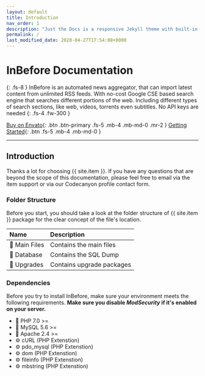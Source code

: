 ```yaml
---
layout: default
title: Introduction
nav_order: 1
description: "Just the Docs is a responsive Jekyll theme with built-in search that is easily customizable and hosted on GitHub Pages."
permalink: /
last_modified_date: 2020-04-27T17:54:08+0000
---
```


# InBefore Documentation
{: .fs-8 }
InBefore is an automated news aggregator, that can import latest content from unlimited RSS feeds. With no-cost Google CSE based search engine that searches different portions of the web. Including different types of search sections, like web, videos, torrents even subtitles. No API keys are needed
{: .fs-4 .fw-300 }

[Buy on Envato](https://codecanyon.net/item/inbefore-news-aggregator-search-engine-youtube-downloader/24809255){: .btn .btn-primary .fs-5 .mb-4 .mb-md-0 .mr-2 } [Getting Started](#introduction){: .btn .fs-5 .mb-4 .mb-md-0 }

---

## Introduction

Thanks a lot for choosing {{ site.item }}. If you have any questions that are beyond the scope of this documentation, please feel free to email via the item support or via our Codecanyon profile contact form.

### Folder Structure
Before you start, you should take a look at the folder structure of {{ site.item }} package for the clear concept of the file's location.

| Name        | Description          |
|:-------------|:------------------|
| 📁 Main Files   | Contains the main files|
| 📁 Database  | Contains the SQL Dump   |
| 📁 Upgrades            | Contains upgrade packages      |

### Dependencies

Before you try to install InBefore, make sure your environment meets the following requirements. **Make sure you disable *ModSecurity* if it's enabled on your server.**

- 🐘 PHP    7.0 >=
- 🐬 MySQL  5.6 >=
- 🌿 Apache  2.4 >=
- ⚙ cURL (PHP Extenstion)  
- ⚙ pdo_mysql (PHP Extenstion) 
- ⚙ dom (PHP Extenstion)
- ⚙ fileinfo (PHP Extenstion)
- ⚙ mbstring (PHP Extenstion)
